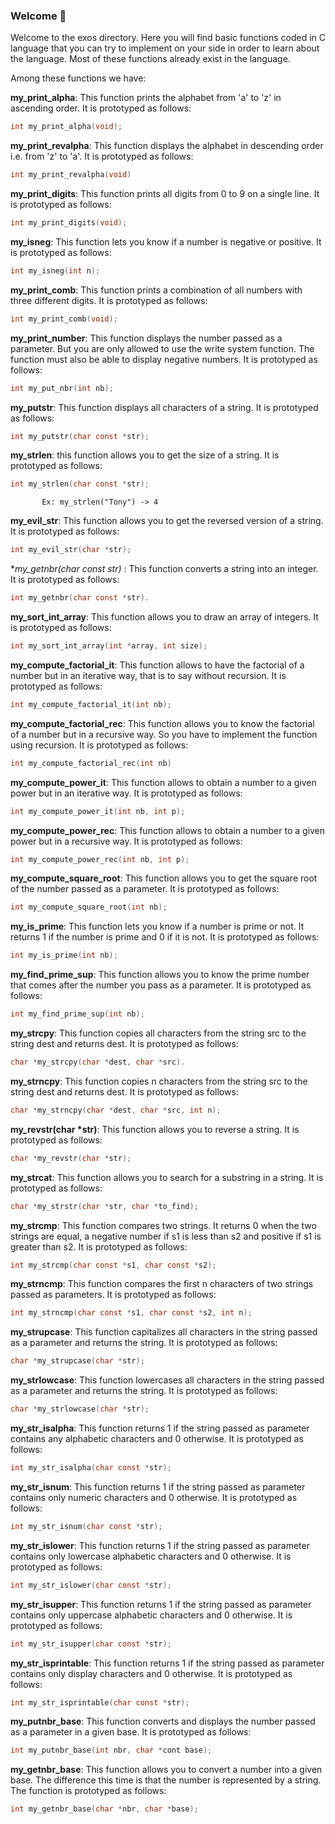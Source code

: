 ### Welcome 🎉

Welcome to the exos directory. Here you will find basic functions coded in C language that you can try to implement on your side in order to learn about the language. Most of these functions already exist in the language.

Among these functions we have:

**my_print_alpha**: This function prints the alphabet from 'a' to 'z' in ascending order.
It is prototyped as follows: 
```c
int my_print_alpha(void);
```

**my_print_revalpha**: This function displays the alphabet in descending order i.e. from 'z' to 'a'.
It is prototyped as follows: 
```c
int my_print_revalpha(void)
```

**my_print_digits**: This function prints all digits from 0 to 9 on a single line.
It is prototyped as follows: 
```c
int my_print_digits(void);
```

**my_isneg**: This function lets you know if a number is negative or positive.
It is prototyped as follows: 
```c
int my_isneg(int n);
```

**my_print_comb**: This function prints a combination of all numbers with three different digits.
It is prototyped as follows: 
```c
int my_print_comb(void);
```

**my_print_number**: This function displays the number passed as a parameter. But you are only allowed to use the write system function. The function must also be able to display negative numbers.
It is prototyped as follows: 
```c
int my_put_nbr(int nb);
```

**my_putstr**: This function displays all characters of a string.
It is prototyped as follows: 
```c
int my_putstr(char const *str);
```

**my_strlen**: this function allows you to get the size of a string.
It is prototyped as follows: 
```c
int my_strlen(char const *str);
```

`       Ex: my_strlen("Tony") -> 4`

**my_evil_str**: This function allows you to get the reversed version of a string.
It is prototyped as follows: 
```c
int my_evil_str(char *str);
```

**my_getnbr(char const *str)** : This function converts a string into an integer. It is prototyped as follows: 
```c
int my_getnbr(char const *str).
```

**my_sort_int_array**: This function allows you to draw an array of integers.
It is prototyped as follows: 
```c
int my_sort_int_array(int *array, int size);
```

**my_compute_factorial_it**: This function allows to have the factorial of a number but in an iterative way, that is to say without recursion. It is prototyped as follows:
```c
int my_compute_factorial_it(int nb);
```

**my_compute_factorial_rec**: This function allows you to know the factorial of a number but in a recursive way. So you have to implement the function using recursion.
It is prototyped as follows:
```c
int my_compute_factorial_rec(int nb)
```

**my_compute_power_it**: This function allows to obtain a number to a given power but in an iterative way.
It is prototyped as follows: 
```c
int my_compute_power_it(int nb, int p);
```

**my_compute_power_rec**: This function allows to obtain a number to a given power but in a recursive way. It is prototyped as follows:
```c
int my_compute_power_rec(int nb, int p);
```

**my_compute_square_root**: This function allows you to get the square root of the number passed as a parameter. It is prototyped as follows: 
```c
int my_compute_square_root(int nb);
```

**my_is_prime**: This function lets you know if a number is prime or not. It returns 1 if the number is prime and 0 if it is not. It is prototyped as follows: 
```c
int my_is_prime(int nb);
```

**my_find_prime_sup**: This function allows you to know the prime number that comes after the number you pass as a parameter. It is prototyped as follows:
```c
int my_find_prime_sup(int nb);
```

**my_strcpy**: This function copies all characters from the string src to the string dest and returns dest. It is prototyped as follows: 
```c
char *my_strcpy(char *dest, char *src).
```

**my_strncpy**: This function copies n characters from the string src to the string dest and returns dest. It is prototyped as follows:
```c
char *my_strncpy(char *dest, char *src, int n);
```

**my_revstr(char *str)**: This function allows you to reverse a string.
It is prototyped as follows: 
```c
char *my_revstr(char *str);
```

**my_strcat**: This function allows you to search for a substring in a string. It is prototyped as follows:
```c
char *my_strstr(char *str, char *to_find);
```

**my_strcmp**: This function compares two strings. It returns 0 when the two strings are equal, a negative number if s1 is less than s2 and positive if s1 is greater than s2.
It is prototyped as follows: 
```c
int my_strcmp(char const *s1, char const *s2);
```

**my_strncmp**: This function compares the first n characters of two strings passed as parameters. It is prototyped as follows:
```c
int my_strncmp(char const *s1, char const *s2, int n);
```

**my_strupcase**: This function capitalizes all characters in the string passed as a parameter and returns the string. It is prototyped as follows: 
```c
char *my_strupcase(char *str);
```

**my_strlowcase**: This function lowercases all characters in the string passed as a parameter and returns the string. It is prototyped as follows:
```c
char *my_strlowcase(char *str);
```

**my_str_isalpha**: This function returns 1 if the string passed as parameter contains any alphabetic characters and 0 otherwise. It is prototyped as follows:
```c
int my_str_isalpha(char const *str);
```

**my_str_isnum**: This function returns 1 if the string passed as parameter contains only numeric characters and 0 otherwise. It is prototyped as follows:
```c
int my_str_isnum(char const *str);
```
**my_str_islower**: This function returns 1 if the string passed as parameter contains only lowercase alphabetic characters and 0 otherwise. It is prototyped as follows:
```c
int my_str_islower(char const *str);
```

**my_str_isupper**: This function returns 1 if the string passed as parameter contains only uppercase alphabetic characters and 0 otherwise. It is prototyped as follows:
```c
int my_str_isupper(char const *str);
```
**my_str_isprintable**: This function returns 1 if the string passed as parameter contains only display characters and 0 otherwise. It is prototyped as follows:
```c
int my_str_isprintable(char const *str);
```

**my_putnbr_base**: This function converts and displays the number passed as a parameter in a given base. It is prototyped as follows:
```c
int my_putnbr_base(int nbr, char *cont base);
```

**my_getnbr_base**: This function allows you to convert a number into a given base. The difference this time is that the number is represented by a string.
The function is prototyped as follows:
```c
int my_getnbr_base(char *nbr, char *base);
```